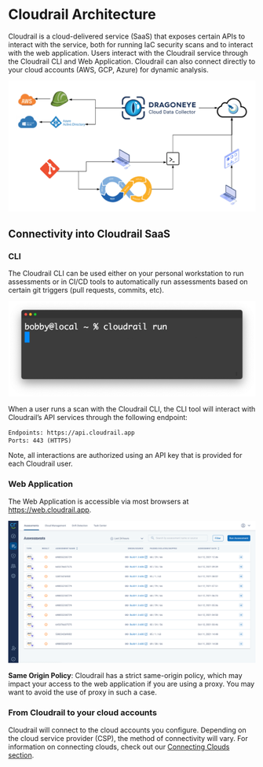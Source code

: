 # Cloudrail Architecture
Cloudrail is a cloud-delivered service (SaaS) that exposes certain APIs to interact with the service, both for running IaC security scans and to interact with the web application. Users interact with the Cloudrail service through the Cloudrail CLI and Web Application. Cloudrail can also connect directly to your cloud accounts (AWS, GCP, Azure) for dynamic analysis.

![Cloudrail architecture](../_media/integrations/cloudrail_architecture.png)
## Connectivity into Cloudrail SaaS

### CLI
The Cloudrail CLI can be used either on your personal workstation to run assessments or in CI/CD tools to automatically run assessments based on certain git triggers (pull requests, commits, etc).

![Web Application Screenshot](../_media/screenshots/commandline.png)

When a user runs a scan with the Cloudrail CLI, the CLI tool will interact with Cloudrail’s API services through the following endpoint:

```
Endpoints: https://api.cloudrail.app
Ports: 443 (HTTPS)
```

Note, all interactions are authorized using an API key that is provided for each Cloudrail user.

### Web Application
The Web Application is accessible via most browsers at https://web.cloudrail.app.

![Web Application Screenshot](../_media/screenshots/webapp_assessments.png)

**Same Origin Policy**: Cloudrail has a strict same-origin policy, which may impact your access to the web application if you are using a proxy. You may want to avoid the use of proxy in such a case.

### From Cloudrail to your cloud accounts
Cloudrail will connect to the cloud accounts you configure. Depending on the cloud service provider (CSP), the method of connectivity will vary. For information on connecting clouds, check out our [Connecting Clouds section](/getting-started/connecting-clouds.md).
